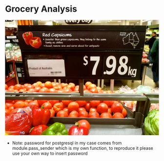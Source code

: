 # Grocery Analysis
 
![Card](Caroline3-2.jpg)


* Note: password for postgresql in my case comes from module.pass_sender which is my own function, to reproduce it please use your own way to insert password